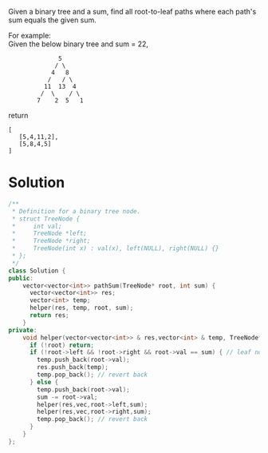 Given a binary tree and a sum, find all root-to-leaf paths where each path's sum equals the given sum.  

For example:  
Given the below binary tree and sum = 22,  

```
              5
             / \
            4   8
           /   / \
          11  13  4
         /  \    / \
        7    2  5   1
```

return

```
[
   [5,4,11,2],
   [5,8,4,5]
]
```

# Solution

```cpp
/**
 * Definition for a binary tree node.
 * struct TreeNode {
 *     int val;
 *     TreeNode *left;
 *     TreeNode *right;
 *     TreeNode(int x) : val(x), left(NULL), right(NULL) {}
 * };
 */
class Solution {
public:
    vector<vector<int>> pathSum(TreeNode* root, int sum) {
      vector<vector<int>> res;
      vector<int> temp;
      helper(res, temp, root, sum);
      return res;
    }
private:    
    void helper(vector<vector<int>> & res,vector<int> & temp, TreeNode* root, int sum) {
      if (!root) return;
      if (!root->left && !root->right && root->val == sum) { // leaf node
        temp.push_back(root->val);
        res.push_back(temp);
        temp.pop_back(); // revert back
      } else {
        temp.push_back(root->val);
        sum -= root->val;
        helper(res,vec,root->left,sum);
        helper(res,vec,root->right,sum);
        temp.pop_back(); // revert back
      }
    }
};
```
